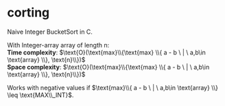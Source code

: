 # corting 
Naive Integer BucketSort in C.

With Integer-array $\text{array}$ of length $\text{n}$:\
**Time complexity**: $\text{O}(\text{max}\\{\text{max} \\{ a - b \ | \ a,b\in \text{array} \\}, \text{n}\\})$\
**Space complexity**: $\text{O}(\text{max}\\{\text{max} \\{ a - b \ | \ a,b\in \text{array} \\}, \text{n}\\})$


Works with negative values if $\text{max}\\{ a - b \ | \ a,b\in \text{array} \\} \leq \text{MAX\\_INT}$.
